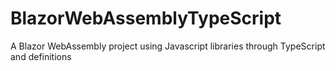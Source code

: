# BlazorWebAssemblyTypeScript
A Blazor WebAssembly project using Javascript libraries through TypeScript and definitions

